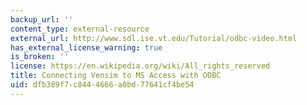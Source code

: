 ```yaml
---
backup_url: ''
content_type: external-resource
external_url: http://www.sdl.ise.vt.edu/Tutorial/odbc-video.html
has_external_license_warning: true
is_broken: ''
license: https://en.wikipedia.org/wiki/All_rights_reserved
title: Connecting Vensim to MS Access with ODBC
uid: dfb389f7-c844-4666-a0bd-77641cf4be54
---
```

